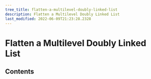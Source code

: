 ```yaml
---
tree_title: flatten-a-multilevel-doubly-linked-list
description: Flatten a Multilevel Doubly Linked List
last_modified: 2022-06-09T21:23:28.2328
---
```


# Flatten a Multilevel Doubly Linked List

## Contents
